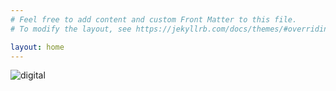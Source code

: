 ```yaml
---
# Feel free to add content and custom Front Matter to this file.
# To modify the layout, see https://jekyllrb.com/docs/themes/#overriding-theme-defaults

layout: home
---
```

![digital](https://github.com/DSSLoopHoles/dssloopholes.github.io/assets/135152559/7c624ce4-c5ae-4087-bfc9-6b014bf759ce)

